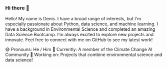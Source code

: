 ### Hi there 👋

Hello! My name is Denis. I have a broad range of interests, but I'm especially passionate about Python, data science, and machine learning. I have a background in Environmental Science and completed an amazing Data Science Bootcamp. I’m always excited to explore new projects and innovate. Feel free to connect with me on GitHub to see my latest work!

😄 Pronouns: He / Him
🌱 Currently: A member of the Climate Change AI Community
🔭 Working on: Projects that combine environmental science and data science!

<!--
**Denis-Frizat/Denis-Frizat** is a ✨ _special_ ✨ repository because its `README.md` (this file) appears on your GitHub profile.

Here are some ideas to get you started:

- 🔭 I’m currently working on ...
- 🌱 I’m currently learning ...
- 👯 I’m looking to collaborate on ...
- 🤔 I’m looking for help with ...
- 💬 Ask me about ...
- 📫 How to reach me: ...
- 😄 Pronouns: He / Him
- ⚡ Fun fact: ...
-->
